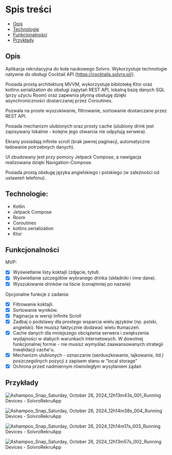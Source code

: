 # Spis treści

- [Opis](#Opis)
- [Technologie](#Technologie)
- [Funkcjonalności](#Funkcjonalności)
- [Przykłady](#Przykłady)

## Opis

Aplikacja rekrutacyjna do koła naukowego Solvro. 
Wykorzystuje technologie natywne do obsługi Cocktail API (https://cocktails.solvro.pl/).

Posiada prostą architekturę MVVM, wykorzystuje bibliotekę Ktor oraz kotlinx.serialization do obsługi zapytań REST API,
lokalną bazę danych SQL (przy użyciu Room) oraz zapewnia płynną obsługę dzięki asynchroniczności dostarczanej przez Coroutines.

Pozwala na proste wyszukiwanie, filtrowanie, sortowanie dostarczane przez REST API.

Posiada mechanizm ulubionych oraz prosty cache (ulubiony drink jest zapisywany lokalnie - kolejne jego otwarcia nie odpytują serwera).

Ekrany posiadają infinite scroll (brak jawnej paginacji, automatyczne ładowanie potrzebnych danych).

UI zbudowany jest przy pomocy Jetpack Compose, a nawigacja realizowana dzięki Navigation-Compose.

Posiada prostą obsługę języka angielskiego i polskiego (w zależności od ustawień telefonu).

## Technologie:
- Kotlin
- Jetpack Compose
- Room
- Coroutines
- kotlinx.serialization
- Ktor

## Funkcjonalności

MVP:
- [x] Wyświetlanie listy koktajli (zdjęcie, tytuł).
- [X] Wyświetlanie szczegółów wybranego drinka (składniki i inne dane).
- [X] Wyszukiwanie drinków na liście (conajmniej po nazwie) 

Opcjonalne funkcje z zadania:
- [x] Filtrowanie koktajli.
- [X] Sortowanie wyników.
- [X] Paginacja w wersji Infinite Scroll
- [X] Zadbaj o podstawy dla prostego wsparcia wielu języków (np. polski, angielski). Nie musisz faktycznie dodawać wielu tłumaczeń.
- [X] Cache danych dla mniejszego obciążenia serwera i zwiększenia wydajności w słabych warunkach internetowych. W dowolnej funkcjonalnej formie - nie musisz wymyślać zaawansowanych strategii inwalidacji cache'u.
- [X] Mechanizm ulubionych - oznaczanie (serduszkowanie, lajkowanie, itd.) poszczególnych pozycji z zapisem stanu w "local storage"
- [X] Ochrona przed nadmiernym równoległym wysyłaniem żądań

## Przykłady

![Ashampoo_Snap_Saturday, October 26, 2024_12h13m43s_001_Running Devices - SolvroRekruApp](https://github.com/user-attachments/assets/83da6922-9322-405f-adbe-534cb5a79e23)

![Ashampoo_Snap_Saturday, October 26, 2024_12h14m38s_004_Running Devices - SolvroRekruApp](https://github.com/user-attachments/assets/2106da1c-7db0-4703-8f1d-08e5a68f6960)

![Ashampoo_Snap_Saturday, October 26, 2024_12h14m17s_003_Running Devices - SolvroRekruApp](https://github.com/user-attachments/assets/e4e21e05-4d6e-4e65-8086-922cf8ad3c79)

![Ashampoo_Snap_Saturday, October 26, 2024_12h13m57s_002_Running Devices - SolvroRekruApp](https://github.com/user-attachments/assets/2e8bb515-8af6-4cf8-8c5a-5caa9abb2b26)
